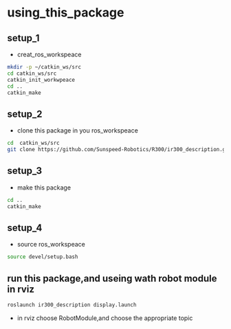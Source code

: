 # using_this_package

## setup_1 

+ creat_ros_workspeace

```bash
mkdir -p ~/catkin_ws/src
cd catkin_ws/src
catkin_init_workwpeace
cd ..
catkin_make
```
## setup_2

+ clone this package in you ros_workspeace

```bash
cd  catkin_ws/src
git clone https://github.com/Sunspeed-Robotics/R300/ir300_description.git
```

## setup_3

+ make this package

```bash
cd ..
catkin_make
```

## setup_4

+ source ros_workspeace 

```bash
source devel/setup.bash
```

## run this package,and useing wath robot module in rviz

```bash
roslaunch ir300_description display.launch
```

+ in rviz choose RobotModule,and choose the appropriate topic
